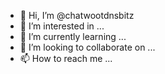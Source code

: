 - 👋 Hi, I’m @chatwootdnsbitz
- 👀 I’m interested in ...
- 🌱 I’m currently learning ...
- 💞️ I’m looking to collaborate on ...
- 📫 How to reach me ...

<!---
chatwootdnsbitz/chatwootdnsbitz is a ✨ special ✨ repository because its `README.md` (this file) appears on your GitHub profile.
You can click the Preview link to take a look at your changes.
--->
